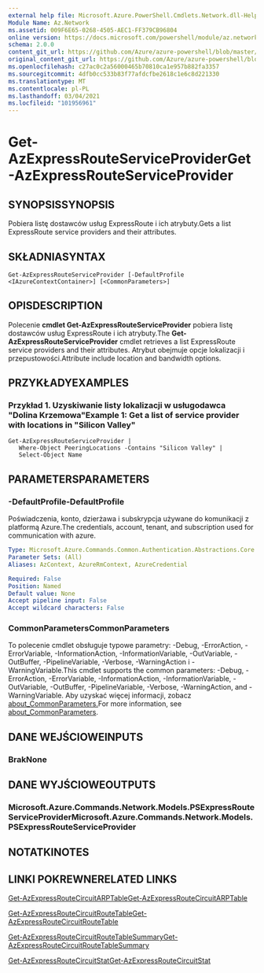 ```yaml
---
external help file: Microsoft.Azure.PowerShell.Cmdlets.Network.dll-Help.xml
Module Name: Az.Network
ms.assetid: 009F6E65-0268-4505-AEC1-FF379CB96804
online version: https://docs.microsoft.com/powershell/module/az.network/get-azexpressrouteserviceprovider
schema: 2.0.0
content_git_url: https://github.com/Azure/azure-powershell/blob/master/src/Network/Network/help/Get-AzExpressRouteServiceProvider.md
original_content_git_url: https://github.com/Azure/azure-powershell/blob/master/src/Network/Network/help/Get-AzExpressRouteServiceProvider.md
ms.openlocfilehash: c27ac0c2a56000465b70810ca1e957b882fa3357
ms.sourcegitcommit: 4dfb0cc533b83f77afdcfbe2618c1e6c8d221330
ms.translationtype: MT
ms.contentlocale: pl-PL
ms.lasthandoff: 03/04/2021
ms.locfileid: "101956961"
---
```

# <span data-ttu-id="7ffa6-101">Get-AzExpressRouteServiceProvider</span><span class="sxs-lookup"><span data-stu-id="7ffa6-101">Get-AzExpressRouteServiceProvider</span></span>

## <span data-ttu-id="7ffa6-102">SYNOPSIS</span><span class="sxs-lookup"><span data-stu-id="7ffa6-102">SYNOPSIS</span></span>
<span data-ttu-id="7ffa6-103">Pobiera listę dostawców usług ExpressRoute i ich atrybuty.</span><span class="sxs-lookup"><span data-stu-id="7ffa6-103">Gets a list ExpressRoute service providers and their attributes.</span></span>

## <span data-ttu-id="7ffa6-104">SKŁADNIA</span><span class="sxs-lookup"><span data-stu-id="7ffa6-104">SYNTAX</span></span>

```
Get-AzExpressRouteServiceProvider [-DefaultProfile <IAzureContextContainer>] [<CommonParameters>]
```

## <span data-ttu-id="7ffa6-105">OPIS</span><span class="sxs-lookup"><span data-stu-id="7ffa6-105">DESCRIPTION</span></span>
<span data-ttu-id="7ffa6-106">Polecenie **cmdlet Get-AzExpressRouteServiceProvider** pobiera listę dostawców usług ExpressRoute i ich atrybuty.</span><span class="sxs-lookup"><span data-stu-id="7ffa6-106">The **Get-AzExpressRouteServiceProvider** cmdlet retrieves a list ExpressRoute service providers and their attributes.</span></span> <span data-ttu-id="7ffa6-107">Atrybut obejmuje opcje lokalizacji i przepustowości.</span><span class="sxs-lookup"><span data-stu-id="7ffa6-107">Attribute include location and bandwidth options.</span></span>

## <span data-ttu-id="7ffa6-108">PRZYKŁADY</span><span class="sxs-lookup"><span data-stu-id="7ffa6-108">EXAMPLES</span></span>

### <span data-ttu-id="7ffa6-109">Przykład 1. Uzyskiwanie listy lokalizacji w usługodawca "Dolina Krzemowa"</span><span class="sxs-lookup"><span data-stu-id="7ffa6-109">Example 1: Get a list of service provider with locations in "Silicon Valley"</span></span>
```
Get-AzExpressRouteServiceProvider |
   Where-Object PeeringLocations -Contains "Silicon Valley" |
   Select-Object Name
```

## <span data-ttu-id="7ffa6-110">PARAMETERS</span><span class="sxs-lookup"><span data-stu-id="7ffa6-110">PARAMETERS</span></span>

### <span data-ttu-id="7ffa6-111">-DefaultProfile</span><span class="sxs-lookup"><span data-stu-id="7ffa6-111">-DefaultProfile</span></span>
<span data-ttu-id="7ffa6-112">Poświadczenia, konto, dzierżawa i subskrypcja używane do komunikacji z platformą Azure.</span><span class="sxs-lookup"><span data-stu-id="7ffa6-112">The credentials, account, tenant, and subscription used for communication with azure.</span></span>

```yaml
Type: Microsoft.Azure.Commands.Common.Authentication.Abstractions.Core.IAzureContextContainer
Parameter Sets: (All)
Aliases: AzContext, AzureRmContext, AzureCredential

Required: False
Position: Named
Default value: None
Accept pipeline input: False
Accept wildcard characters: False
```

### <span data-ttu-id="7ffa6-113">CommonParameters</span><span class="sxs-lookup"><span data-stu-id="7ffa6-113">CommonParameters</span></span>
<span data-ttu-id="7ffa6-114">To polecenie cmdlet obsługuje typowe parametry: -Debug, -ErrorAction, -ErrorVariable, -InformationAction, -InformationVariable, -OutVariable, -OutBuffer, -PipelineVariable, -Verbose, -WarningAction i -WarningVariable.</span><span class="sxs-lookup"><span data-stu-id="7ffa6-114">This cmdlet supports the common parameters: -Debug, -ErrorAction, -ErrorVariable, -InformationAction, -InformationVariable, -OutVariable, -OutBuffer, -PipelineVariable, -Verbose, -WarningAction, and -WarningVariable.</span></span> <span data-ttu-id="7ffa6-115">Aby uzyskać więcej informacji, zobacz [about_CommonParameters.](http://go.microsoft.com/fwlink/?LinkID=113216)</span><span class="sxs-lookup"><span data-stu-id="7ffa6-115">For more information, see [about_CommonParameters](http://go.microsoft.com/fwlink/?LinkID=113216).</span></span>

## <span data-ttu-id="7ffa6-116">DANE WEJŚCIOWE</span><span class="sxs-lookup"><span data-stu-id="7ffa6-116">INPUTS</span></span>

### <span data-ttu-id="7ffa6-117">Brak</span><span class="sxs-lookup"><span data-stu-id="7ffa6-117">None</span></span>

## <span data-ttu-id="7ffa6-118">DANE WYJŚCIOWE</span><span class="sxs-lookup"><span data-stu-id="7ffa6-118">OUTPUTS</span></span>

### <span data-ttu-id="7ffa6-119">Microsoft.Azure.Commands.Network.Models.PSExpressRouteServiceProvider</span><span class="sxs-lookup"><span data-stu-id="7ffa6-119">Microsoft.Azure.Commands.Network.Models.PSExpressRouteServiceProvider</span></span>

## <span data-ttu-id="7ffa6-120">NOTATKI</span><span class="sxs-lookup"><span data-stu-id="7ffa6-120">NOTES</span></span>

## <span data-ttu-id="7ffa6-121">LINKI POKREWNE</span><span class="sxs-lookup"><span data-stu-id="7ffa6-121">RELATED LINKS</span></span>

[<span data-ttu-id="7ffa6-122">Get-AzExpressRouteCircuitARPTable</span><span class="sxs-lookup"><span data-stu-id="7ffa6-122">Get-AzExpressRouteCircuitARPTable</span></span>](Get-AzExpressRouteCircuitARPTable.md)

[<span data-ttu-id="7ffa6-123">Get-AzExpressRouteCircuitRouteTable</span><span class="sxs-lookup"><span data-stu-id="7ffa6-123">Get-AzExpressRouteCircuitRouteTable</span></span>](Get-AzExpressRouteCircuitRouteTable.md)

[<span data-ttu-id="7ffa6-124">Get-AzExpressRouteCircuitRouteTableSummary</span><span class="sxs-lookup"><span data-stu-id="7ffa6-124">Get-AzExpressRouteCircuitRouteTableSummary</span></span>](Get-AzExpressRouteCircuitRouteTableSummary.md)

[<span data-ttu-id="7ffa6-125">Get-AzExpressRouteCircuitStat</span><span class="sxs-lookup"><span data-stu-id="7ffa6-125">Get-AzExpressRouteCircuitStat</span></span>](./Get-AzExpressRouteCircuitStat.md)
